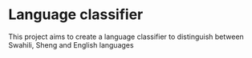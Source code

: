 # Language classifier

This project aims to create a language classifier to distinguish between Swahili, Sheng and English languages
